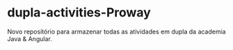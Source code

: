 # dupla-activities-Proway
Novo repositório para armazenar todas as atividades em dupla da academia Java &amp; Angular.
